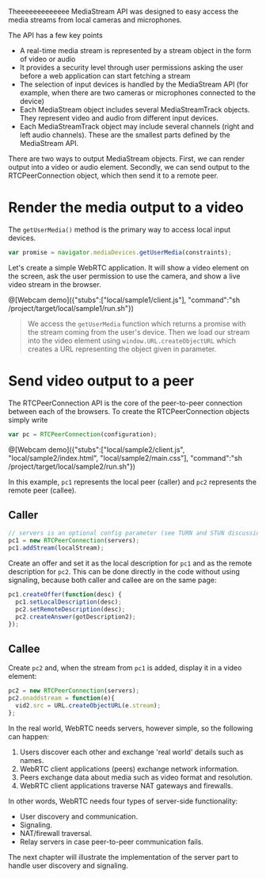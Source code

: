 Theeeeeeeeeeeee MediaStream API was designed to easy access the media streams from local cameras and microphones.

The API has a few key points
- A real-time media stream is represented by a stream object in the form of video or audio
- It provides a security level through user permissions asking the user before a web application can start fetching a stream
- The selection of input devices is handled by the MediaStream API (for example, when there are two cameras or microphones connected to the device)
- Each MediaStream object includes several MediaStreamTrack objects. They represent video and audio from different input devices.
- Each MediaStreamTrack object may include several channels (right and left audio channels). These are the smallest parts defined by the MediaStream API.

There are two ways to output MediaStream objects. First, we can render output into a video or audio element. Secondly, we can send output to the RTCPeerConnection object, which then send it to a remote peer.

# Render the media output to a video

The `getUserMedia()` method is the primary way to access local input devices.

```javascript
var promise = navigator.mediaDevices.getUserMedia(constraints);
```

Let's create a simple WebRTC application. It will show a video element on the screen, ask the user permission to use the camera, and show a live video stream in the browser.

@[Webcam demo]({"stubs":["local/sample1/client.js"], "command":"sh /project/target/local/sample1/run.sh"})

> We access the `getUserMedia` function which returns a promise with the stream coming from the user's device. Then we load our stream into the video element using `window.URL.createObjectURL` which creates a URL representing the object given in parameter.

# Send video output to a peer

The RTCPeerConnection API is the core of the peer-to-peer connection between each of the browsers. To create the RTCPeerConnection objects simply write

```javascript
var pc = RTCPeerConnection(configuration);
```

@[Webcam demo]({"stubs":["local/sample2/client.js", "local/sample2/index.html", "local/sample2/main.css"], "command":"sh /project/target/local/sample2/run.sh"})

In this example, `pc1` represents the local peer (caller) and `pc2` represents the remote peer (callee).

## Caller

```javascript
// servers is an optional config parameter (see TURN and STUN discussions later)
pc1 = new RTCPeerConnection(servers);
pc1.addStream(localStream);
```

Create an offer and set it as the local description for `pc1` and as the remote description for `pc2`. This can be done directly in the code without using signaling, because both caller and callee are on the same page:

```javascript
pc1.createOffer(function(desc) {
  pc1.setLocalDescription(desc);
  pc2.setRemoteDescription(desc);
  pc2.createAnswer(gotDescription2);
});
```

## Callee

Create `pc2` and, when the stream from `pc1` is added, display it in a video element:

```javascript
pc2 = new RTCPeerConnection(servers);
pc2.onaddstream = function(e){
  vid2.src = URL.createObjectURL(e.stream);
};
```

In the real world, WebRTC needs servers, however simple, so the following can happen:

1. Users discover each other and exchange 'real world' details such as names.
2. WebRTC client applications (peers) exchange network information.
3. Peers exchange data about media such as video format and resolution.
4. WebRTC client applications traverse NAT gateways and firewalls.


In other words, WebRTC needs four types of server-side functionality:

- User discovery and communication.
- Signaling.
- NAT/firewall traversal.
- Relay servers in case peer-to-peer communication fails.

The next chapter will illustrate the implementation of the server part to handle user discovery and signaling.
